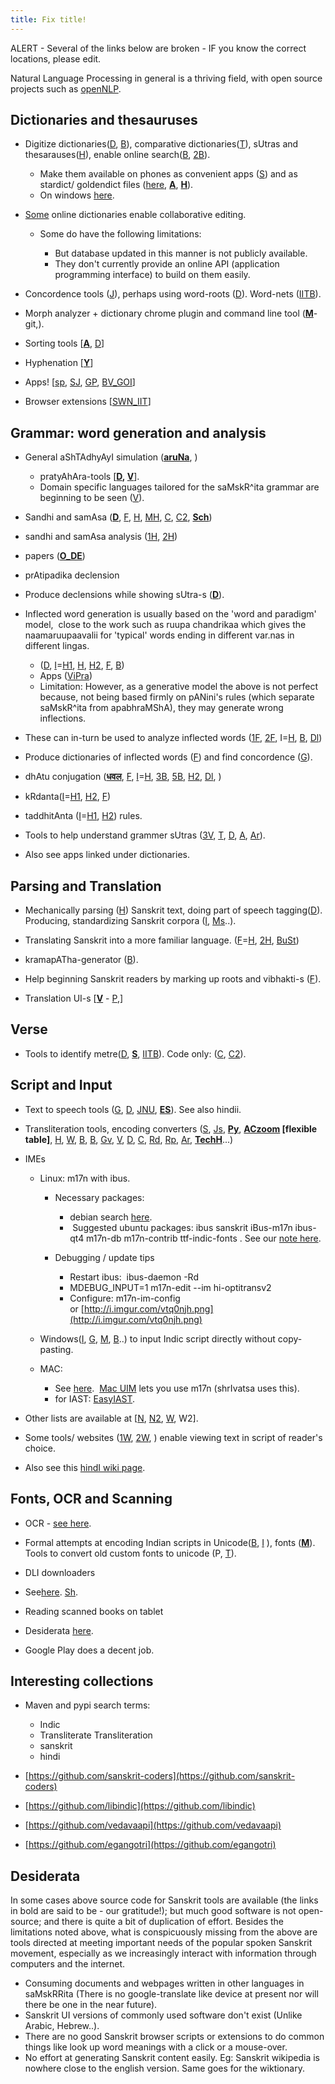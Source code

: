 ```yaml
---
title: Fix title!
---
```


ALERT - Several of the links below are broken - IF you know the correct locations, please edit.  

Natural Language Processing in general is a thriving field, with open source projects such as [openNLP](http://incubator.apache.org/opennlp/).

Dictionaries and thesauruses
----------------------------

- Digitize dictionaries([D](http://www.sanskrit-lexicon.uni-koeln.de/), [B](http://sanskrit1.ccv.brown.edu/tomcat/sl/Cologne)), comparative dictionaries([T](http://end.translatum.gr/wiki/%E0%A4%AA%E0%A4%A5%E0%A4%BF%E0%A4%A8%E0%A5%8D)), sUtras and thesarauses([H](http://sanskrit.uohyd.ac.in/scl/amarakosha/index.html)), enable online search([B](http://sanskrit1.ccv.brown.edu/tomcat/sl/Cologne), [2B](http://sanskrit1.ccv.brown.edu/tomcat/sl/FunderburkInterface?type=1)).

    - Make them available on phones as convenient apps ([S](http://sparshapps.com/)) and as stardict/ goldendict files ([here](https://sites.google.com/site/sanskritcode/dictionaries), **[A](http://www.aupasana.com/stardict)**, **[H](http://sanskrit.inria.fr/goldendict.html)**).
    - On windows [here](https://sourceforge.net/projects/sandic/files/stats/timeline?dates=2012-03-01+to+2017-04-24).

- [Some](http://spokensanskrit.de/) online dictionaries enable collaborative editing.

    - Some do have the following limitations:
    
        *   But database updated in this manner is not publicly available.
        *   They don't currently provide an online API (application programming interface) to build on them easily.

- Concordence tools ([J](http://www.antlab.sci.waseda.ac.jp/software.html)), perhaps using word-roots ([D](http://kjc-fs-cluster.kjc.uni-heidelberg.de/dcs/)[](http://www.antlab.sci.waseda.ac.jp/software.html)). Word-nets ([IITB](http://www.cfilt.iitb.ac.in/wordnet/webswn/)).
- Morph analyzer + dictionary chrome plugin and command line tool (**[M](http://morph.diglossa.org/sa)**-git,).
- Sorting tools \[[**A**](http://anubhav-chattoraj.github.io/indic-tools/devanagari_sorter/), [D](https://docs.google.com/document/d/1t5tWom5GcZIA4TY0U_h84MRdGl4gghQugyti7vacoJA/edit#)\]
- Hyphenation \[[**Y**](https://github.com/ekmett/hyphenation/blob/master/data/hyph-sa.lic.txt)\]
- Apps! \[[sp](http://sparshapps.com/), [SJ](https://play.google.com/store/apps/developer?id=Srujan+Jha), [GP](https://play.google.com/store/search?q=sanskrit&c=apps&docType=1&sp=CAFiCgoIc2Fuc2tyaXR6BRgAwAECigECCAE%3D:S:ANO1ljKT9XE), [BV_GOI](http://sanskrit.bharatavani.in/it-tools/)\]
- Browser extensions \[[SWN_IIT](https://chrome.google.com/webstore/detail/sanskrit-wordnet/aekdldgbleokkpbekjpamfcgoaaggffi/related)\]

Grammar: word generation and analysis
-------------------------------------

- General aShTAdhyAyI simulation ([**aruNa**](https://github.com/sanskrit/vyakarana), )

    - pratyAhAra-tools \[**[D](https://github.com/drdhaval2785/pratyahara/tree/master), [V](http://sanskritnlp.appspot.com/forms/pratyAhAra.htm)**\].
    - Domain specific languages tailored for the saMskR^ita grammar are beginning to be seen ([V](https://github.com/vasya10/samskritam)).

- Sandhi and samAsa (**[D](http://www.sanskritworld.in/sanskrittool/sandhi.html)**, [F](http://sanskrit.inria.fr/DICO/grammar.html), [H](http://sanskrit.uohyd.ac.in/scl/sandhi/index.html), [MH](http://sanskrit.uohyd.ac.in/%7Ekarunakara/android/Samsaadhani.apk), [C](http://sktutils.com/pratyaharaAction.do), [C2](http://sarovar.org/projects/sandhiprogram/), **[Sch](https://github.com/funderburkjim/ScharfSandhi)**)

- sandhi and samAsa analysis ([1H](http://sanskrit.uohyd.ac.in/Heritage/DICO/reader.html), [2H](http://sanskrit.uohyd.ac.in/scl/sandhi_splitter/index.html))

- papers (**[O_DE](https://groups.google.com/d/msg/sanskrit-programmers/Ms3Fdv-axMw/3-0-5jEdDQAJ)**)

- prAtipadika declension

- Produce declensions while showing sUtra-s (**[D](http://lanover.com/lan/sanskrit/subanta.html)**).  
    
- Inflected word generation is usually based on the 'word and paradigm' model,  close to the work such as ruupa chandrikaa which gives the naamaruupaavalii for 'typical' words ending in different var.nas in different lingas.

    - ([D](http://www.sanskrit-lexicon.uni-koeln.de/work/fflex/index.html), [I](http://tdil-dc.in/san/skt_gen/generators.html)=[H1](http://sanskrit.uohyd.ac.in/lang_tech/21st-oct/downloads.html), [H](http://sanskrit.uohyd.ac.in/scl/ashtadhyayi_simulator/index.html), [H2](http://sanskrit.uohyd.ac.in/scl/skt_gen/generators.html), [F](http://sanskrit.inria.fr/DICO/grammar.html), [B](http://sanskrit1.ccv.brown.edu/tomcat/sl/NominalMorphology))
    - Apps ([ViPra](https://plus.google.com/113859883459735318216/posts/Bcv6wpT3qcA))
    - Limitation: However, as a generative model the above is not perfect because, not being based firmly on pANini's rules (which separate saMskR^ita from apabhraMShA), they may generate wrong inflections.

- These can in-turn be used to analyze inflected words ([1F](http://sanskrit.uohyd.ac.in/Heritage/DICO/index.html#stemmer), [2F](http://sanskrit.inria.fr/DICO/index.html#stemmer), I=[H](http://sanskrit.uohyd.ac.in/scl/morph/index.html), [B](http://sanskrit1.ccv.brown.edu/tomcat/sl/FunderburkInterface?type=2), [Dl](http://sanskrit.jnu.ac.in/subanta/rsubanta.jsp))
- Produce dictionaries of inflected words ([F](http://sanskrit.inria.fr/DATA/XML/)) and find concordence ([G](http://kjc-fs-cluster.kjc.uni-heidelberg.de/dcs/index.php)).

- dhAtu conjugation (**[धवल](http://www.sanskritworld.in/sanskrittool/SanskritVerb/tiGanta.html)**, [F](http://sanskrit.inria.fr/DICO/grammar.html), [I](http://tdil-dc.in/san/skt_gen/verb/verb_gen.html)=[H](http://sanskrit.uohyd.ac.in/Heritage/DICO/grammar.html#roots), [3B](http://sanskrit1.ccv.brown.edu/tomcat/sl/VerbalMorphology), [5B](http://sanskrit1.ccv.brown.edu/Sanskrit/software/gshell/index2.html), [H2](http://sanskrit.uohyd.ac.in/scl/skt_gen/generators.html), [Dl](http://sanskrit.jnu.ac.in/tinanta/tinanta.jsp?t=164), )
- kRdanta([I](http://tdil-dc.in/san/skt_gen/kqw/kqw_gen.html)=[H1](http://sanskrit.uohyd.ac.in/lang_tech/21st-oct/downloads.html), [H2](http://sanskrit.uohyd.ac.in/scl/skt_gen/generators.html), [F](http://sanskrit.inria.fr/DICO/grammar.html))
- taddhitAnta ([I](http://tdil-dc.in/san/skt_gen/waxXiwa/waxXiwa_gen.html)=[H1](http://sanskrit.uohyd.ac.in/lang_tech/21st-oct/downloads.html), [H2](http://sanskrit.uohyd.ac.in/scl/skt_gen/generators.html)) rules.
- Tools to help understand grammer sUtras ([3V](http://sanskritdocuments.org/learning_tools/AshtadyaayiSuutrapaaThaHAlphabeticalandNumericalarrangement.xlsx), [T](http://www.taralabalu.org/panini/), [D](http://sanskrit.sai.uni-heidelberg.de/Panini/HTML/list_all_rules.html), [A](http://www.avg-sanskrit.org/avgupload/sutras/1-1-1.html), [Ar](http://www.sanskrit-sanscrito.com.ar/en/essentials_software/index2_software.shtml)).
- Also see apps linked under dictionaries.

Parsing and Translation
-----------------------

- Mechanically parsing ([H](http://sanskrit.uohyd.ac.in/Heritage/DICO/reader.html)) Sanskrit text, doing part of speech tagging([D](http://kjc-fs-cluster.kjc.uni-heidelberg.de/dcs/index.php)). Producing, standardizing Sanskrit corpora ([I](http://tdil.mit.gov.in/pdf/speech%20corpora/TTS%20Corpus%20specification.pdf), [Ms](http://www.ldc.upenn.edu/Catalog/CatalogEntry.jsp?catalogId=LDC2011T04)..).  
    
- Translating Sanskrit into a more familiar language. ([F](http://sanskrit.inria.fr/%7Eanusaaraka/sanskrit/sankshipt_ramayan/)=[H](http://sanskrit.uohyd.ac.in/%7Eanusaaraka/sanskrit/sampark/), [2H](http://sanskrit.uohyd.ac.in/scl/SHMT/shmt.html), [BuSt](https://www.youtube.com/watch?v=_9D4_L9yllk#t=422))
- kramapATha-generator ([B](http://sanskrit1.ccv.brown.edu/tomcat/sl/Kramapatha)).
- Help beginning Sanskrit readers by marking up roots and vibhakti-s ([F](http://sanskrit.inria.fr/DICO/reader.en.html)).
- Translation UI-s \[[**V**](http://docs.translatehouse.org/projects/virtaal/en/latest/using_virtaal.html) \- [P](https://discourse.suttacentral.net/t/translating-the-four-nikayas/341),\]

Verse
-----

- Tools to identify metre([D](http://sanskrit.sai.uni-heidelberg.de/Chanda/HTML/list_all.html), [**S**](http://sanskritmetres.appspot.com/), [IITB](http://www.cfilt.iitb.ac.in/mitweb/)). Code only: ([C](http://sktutils.com/metricAnalyzerAction.do), [C2](http://code.google.com/p/sktutilities/)).

Script and Input
----------------

- Text to speech tools ([G](http://translate.google.com/#hi/en/%E0%A4%A4%E0%A4%A4%E0%A5%8B%20%E0%A4%B0%E0%A4%BE%E0%A4%B5%E0%A4%A3%E0%A4%A8%E0%A5%80%E0%A4%A4%E0%A4%BE%E0%A4%AF%E0%A4%BE%E0%A4%83%20%E0%A4%B8%E0%A5%80%E0%A4%A4%E0%A4%BE%E0%A4%AF%E0%A4%BE%E0%A4%83%20%E0%A4%B6%E0%A4%A4%E0%A5%8D%E0%A4%B0%E0%A5%81%E0%A4%95%E0%A4%B0%E0%A5%8D%E0%A4%B6%E0%A4%A8%E0%A4%83%20%E0%A5%A4%0A%E0%A4%87%E0%A4%AF%E0%A5%87%E0%A4%B7%20%E0%A4%AA%E0%A4%A6%E0%A4%AE%E0%A4%A8%E0%A5%8D%E0%A4%B5%E0%A5%87%E0%A4%B7%E0%A5%8D%E0%A4%9F%E0%A5%81%E0%A4%82%20%E0%A4%9A%E0%A4%BE%E0%A4%B0%E0%A4%A3%E0%A4%BE%E0%A4%9A%E0%A4%B0%E0%A4%BF%E0%A4%A4%E0%A5%87%20%E0%A4%AA%E0%A4%A5%E0%A4%BF%20%E0%A5%A4%E0%A5%A4), [D](http://dhvani.sourceforge.net/), [JNU](https://groups.google.com/forum/#!topic/sanskrit-programmers/q88i732oruU), [**ES**](http://sourceforge.net/projects/espeak/?source=typ_redirect)). See also hindii.
- Transliteration tools, encoding converters ([S](http://shreevatsa.appspot.com/sanskrit/transliterate.html), [Js](http://learnsanskrit.org/tools/sanscript), [**Py**](https://github.com/sanskrit/detect.py), **[ACzoom](https://www.aczoom.com/itrans/online/) \[flexible table\]**, [H](http://sanskrit.uohyd.ac.in/scl/transliteration/), [W](https://github.com/wikimedia/jquery.ime/), [B](http://sanskrit1.ccv.brown.edu/tomcat/sl/TranscodeText), [B](http://sanskrit1.ccv.brown.edu/Sanskrit/SanskritTransliterate/index2.html), [Gv](http://www.granthamandira.com/diCrunch/diCrunch.php), [V](http://www.virtualvinodh.com/aksaramukha), [D](http://www.aai.uni-hamburg.de/indtib/INDOLIPI/Indolipi.htm), [C](http://sktutils.com/), [Rd](http://rishida.net/scripts/uniview/), [Rp](http://people.w3.org/rishida/scripts/pickers/devanagari/), [Ar](http://www.sanskrit-sanscrito.com.ar/en/essentials_software/index2_software.shtml), **[TechH](https://sites.google.com/site/technicalhindi/home/converters)**...)
- IMEs

    - Linux: m17n with ibus.
    
        - Necessary packages:
        
            *   debian search [here](https://packages.debian.org/search?searchon=names&keywords=m17n).
            *    Suggested ubuntu packages: ibus sanskrit iBus-m17n ibus-qt4 m17n-db m17n-contrib ttf-indic-fonts . See our [note here](https://sites.google.com/site/sanskritcode/optitrans).
    
        - Debugging / update tips
        
            - Restart ibus:  ibus-daemon -Rd
            - MDEBUG_INPUT=1 m17n-edit --im hi-optitransv2
            - Configure: m17n-im-config or [http://i.imgur.com/vtq0njh.png](http://i.imgur.com/vtq0njh.png)

    - Windows([I](http://en.wikipedia.org/wiki/Intelligent_Input_Bus), [G](http://www.google.com/ime/transliteration/), [M](http://specials.msn.co.in/ilit/WebEmbed.aspx?language=Kannada), [B](https://sites.google.com/site/bhashaime/)..) to input Indic script directly without copy-pasting.

    - MAC:  
        
        - See [here](http://www.hpnadig.net/blog/typing-kannada-mac-uim-and-m17n-mac-os-x).  [Mac UIM](http://code.google.com/p/macuim/) lets you use m17n (shrIvatsa uses this).
        - for IAST: [EasyIAST](https://shreevatsa.wordpress.com/2013/01/22/a-better-keyboard-layout-for-typing-iast-on-mac-os-x-based-on-easyunicode/).

- Other lists are available at \[[N](http://sanskritdocuments.org/processing_tools/), [N2](http://sanskritlinks.blogspot.com/2010_03_01_archive.html), [W](http://hi.wikipedia.org/wiki/Hindi_Computing_Resources_on_the_Internet#Hindi_Text_Analysis.2C_Text_Processing_and_Concordance), W2\].

- Some tools/ websites ([1W](http://sahityam.net/wiki/Main_Page), [2W](http://stotrasamhita.net/wiki/Main_Page), ) enable viewing text in script of reader's choice.
- Also see this [hindI wiki page](http://hi.wikipedia.org/wiki/%E0%A4%B5%E0%A4%BF%E0%A4%95%E0%A4%BF%E0%A4%AA%E0%A5%80%E0%A4%A1%E0%A4%BF%E0%A4%AF%E0%A4%BE:%E0%A4%87%E0%A4%A3%E0%A5%8D%E0%A4%9F%E0%A4%B0%E0%A4%A8%E0%A5%87%E0%A4%9F_%E0%A4%AA%E0%A4%B0_%E0%A4%B9%E0%A4%BF%E0%A4%A8%E0%A5%8D%E0%A4%A6%E0%A5%80_%E0%A4%95%E0%A5%87_%E0%A4%B8%E0%A4%BE%E0%A4%A7%E0%A4%A8#Hindi_Text_to_Speech_.28_TTS_.29_and_Speech_to_Text_Tools).

Fonts, OCR and Scanning
-----------------------

- OCR - [see here](https://sites.google.com/site/sanskritcode/ocr/1-ocr-ing).
- Formal attempts at encoding Indian scripts in Unicode([B](http://sanskrit1.ccv.brown.edu/tomcat/sl/ScriptTable), [I](http://tdil.mit.gov.in/Request_Feedback/Grantha.aspx) ), fonts ([**M**](http://svayambhava.org/index.php/en/)). Tools to convert old custom fonts to unicode (P, [T](http://hindi-store.tipsadda.com/2010/11/all-hindi-font-converters.html)).
- DLI downloaders

- See[here](http://sanskritdocuments.org/scannedbooks/). [Sh](https://github.com/sanskrit-coders/DLI-tools).

- Reading scanned books on tablet

- Desiderata [here](https://www.facebook.com/vishvas.vasuki/posts/10152929928722989?comment_id=10152930576477989&offset=0&total_comments=4&notif_t=feed_comment).
- Google Play does a decent job.

Interesting collections
-----------------------

*   Maven and pypi search terms:

    *   Indic
    *   Transliterate Transliteration
    *   sanskrit
    *   hindi

*   [https://github.com/sanskrit-coders](https://github.com/sanskrit-coders)
*   [https://github.com/libindic](https://github.com/libindic)
*   [https://github.com/vedavaapi](https://github.com/vedavaapi)
*   [https://github.com/egangotri](https://github.com/egangotri)

Desiderata
----------

In some cases above source code for Sanskrit tools are available (the links in bold are said to be - our gratitude!); but much good software is not open-source; and there is quite a bit of duplication of effort. Besides the limitations noted above, what is conspicuously missing from the above are tools directed at meeting important needs of the popular spoken Sanskrit movement, especially as we increasingly interact with information through computers and the internet.  

- Consuming documents and webpages written in other languages in saMskRRita (There is no google-translate like device at present nor will there be one in the near future).
- Sanskrit UI versions of commonly used software don't exist (Unlike Arabic, Hebrew..).
- There are no good Sanskrit browser scripts or extensions to do common things like look up word meanings with a click or a mouse-over.
- No effort at generating Sanskrit content easily. Eg: Sanskrit wikipedia is nowhere close to the english version. Same goes for the wiktionary.